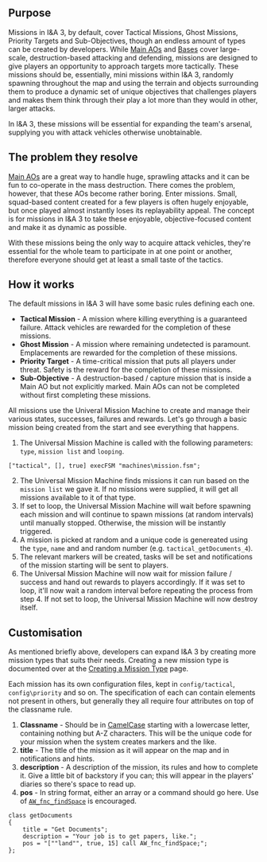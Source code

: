 ## Purpose

Missions in I&A 3, by default, cover Tactical Missions, Ghost Missions, Priority Targets and Sub-Objectives, though an endless amount of types can be created by developers. While [Main AOs](/Main_AOs/Overview) and [Bases](/Bases/Overview) cover large-scale, destruction-based attacking and defending, missions are designed to give players an opportunity to approach targets more tactically. These missions should be, essentially, mini missions within I&A 3, randomly spawning throughout the map and using the terrain and objects surrounding them to produce a dynamic set of unique objectives that challenges players and makes them think through their play a lot more than they would in other, larger attacks.

In I&A 3, these missions will be essential for expanding the team's arsenal, supplying you with attack vehicles otherwise unobtainable.

## The problem they resolve

[Main AOs](/Main_AOs/Overview) are a great way to handle huge, sprawling attacks and it can be fun to co-operate in the mass destruction. There comes the problem, however, that these AOs become rather boring. Enter missions. Small, squad-based content created for a few players is often hugely enjoyable, but once played almost instantly loses its replayability appeal. The concept is for missions in I&A 3 to take these enjoyable, objective-focused content and make it as dynamic as possible.

With these missions being the only way to acquire attack vehicles, they're essential for the whole team to participate in at one point or another, therefore everyone should get at least a small taste of the tactics.

## How it works

The default missions in I&A 3 will have some basic rules defining each one.

* **Tactical Mission** - A mission where killing everything is a guaranteed failure. Attack vehicles are rewarded for the completion of these missions.
* **Ghost Mission** - A mission where remaining undetected is paramount. Emplacements are rewarded for the completion of these missions.
* **Priority Target** - A time-critical mission that puts all players under threat. Safety is the reward for the completion of these missions.
* **Sub-Objective** - A destruction-based / capture mission that is inside a Main AO but not explicitly marked. Main AOs can not be completed without first completing these missions.

All missions use the Univeral Mission Machine to create and manage their various states, successes, failures and rewards. Let's go through a basic mission being created from the start and see everything that happens.

1. The Universal Mission Machine is called with the following parameters: `type`, `mission list` and `looping`.
```sqf
["tactical", [], true] execFSM "machines\mission.fsm";
```
2. The Universal Mission Machine finds missions it can run based on the `mission list` we gave it. If no missions were supplied, it will get all missions available to it of that type.
3. If set to loop, the Universal Mission Machine will wait before spawning each mission and will continue to spawn missions (at random intervals) until manually stopped. Otherwise, the mission will be instantly triggered.
4. A mission is picked at random and a unique code is genereated using the `type`, `name` and and random number (e.g. `tactical_getDocuments_4`).
5. The relevant markers will be created, tasks will be set and notifications of the mission starting will be sent to players.
6. The Universal Mission Machine will now wait for mission failure / success and hand out rewards to players accordingly. If it was set to loop, it'll now wait a random interval before repeating the process from step 4. If not set to loop, the Universal Mission Machine will now destroy itself.

## Customisation

As mentioned briefly above, developers can expand I&A 3 by creating more mission types that suits their needs. Creating a new mission type is documented over at the [Creating a Mission Type](/Missions/Creating_a_Mission_Type) page.

Each mission has its own configuration files, kept in `config/tactical`, `config\priority` and so on. The specification of each can contain elements not present in others, but generally they all require four attributes on top of the classname rule.

1. **Classname** - Should be in [CamelCase](http://en.wikipedia.org/wiki/CamelCase) starting with a lowercase letter, containing nothing but A-Z characters. This will be the unique code for your mission when the system creates markers and the like.
2. **title** - The title of the mission as it will appear on the map and in notifications and hints.
3. **description** - A description of the mission, its rules and how to complete it. Give a little bit of backstory if you can; this will appear in the players' diaries so there's space to read up.
4. **pos** - In string format, either an array or a command should go here. Use of [`AW_fnc_findSpace`](/Functions/Generic/findSpace) is encouraged.

```sqf
class getDocuments
{
	title = "Get Documents";
	description = "Your job is to get papers, like.";
	pos = "[""land"", true, 15] call AW_fnc_findSpace;";
};
```
